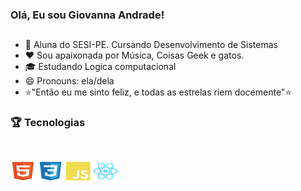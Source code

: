 ### Olá, Eu sou Giovanna Andrade!

##

- 🔭 Aluna do SESI-PE. Cursando Desenvolvimento de Sistemas
- ❤ Sou apaixonada por Música, Coisas Geek e gatos.
- 🎓 Estudando Logica computacional 
- 😄 Pronouns: ela/dela
- ⭐"Então eu me sinto feliz, e todas as estrelas riem docemente"⭐

  

### 🏆 Tecnologias
  
##

<div style="display: inline_block"><br>
 
  <img align="center" alt="Thallyta-HTML" height="30" width="40" src="https://raw.githubusercontent.com/devicons/devicon/master/icons/html5/html5-original.svg">
  <img align="center" alt="Thallyta-CSS" height="30" width="40" src="https://raw.githubusercontent.com/devicons/devicon/master/icons/css3/css3-original.svg">
  <img align="center" alt="Thallyta-Js" height="30" width="40" src="https://raw.githubusercontent.com/devicons/devicon/master/icons/javascript/javascript-plain.svg">
  <img align="center" alt="Thallyta-React" height="30" width="40" src="https://raw.githubusercontent.com/devicons/devicon/master/icons/react/react-original.svg">

</div>

  
